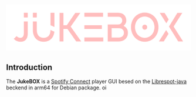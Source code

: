 ![JukeBOX logo](https://raw.githubusercontent.com/HBeserra/JukeBOX/main/juke.png)
## Introduction
The **JukeBOX**  is a  [Spotify Connect](https://www.spotify.com/connect/) player GUI besed on the  [Librespot-java](https://github.com/librespot-org/librespot-java) beckend in arm64 for Debian package.
oi
<!--stackedit_data:
eyJoaXN0b3J5IjpbLTQ4ODc3Mjk0Nl19
-->